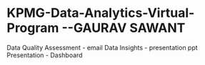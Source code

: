 # KPMG-Data-Analytics-Virtual-Program --GAURAV SAWANT


Data Quality Assessment - email 
Data Insights - presentation ppt
Presentation - Dashboard
